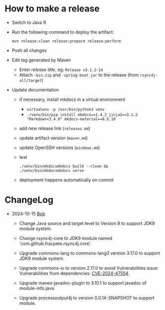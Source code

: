 How to make a release
=====================

* Switch to Java 9
* Run the following command to deploy the artifact:

  ```
  mvn release:clean release:prepare release:perform
  ```

* Push all changes
* Edit tag generated by Maven 

  * Enter *release title*, eg: `Release v3.1.2-14`
  * Attach `-bin.zip` and `-spring-boot.jar` to the release 
    (from `rsync4j-all/target`)

* Update documentation

  * if necessary, install mkdocs in a virtual environment
    
    * `virtualenv -p /usr/bin/python3 venv`
    * `./venv/bin/pip install mkdocs==1.4.2 jinja2==3.1.2 "Markdown<3.4.0" mkdocs-material==8.5.10`
    
  * add new release link (`releases.md`)
  * update artifact version (`maven.md`)
  * update OpenSSH versions (`windows.md`)
  * test 
    
    ```
    ./venv/bin/mkdocsmkdocs build --clean && ./venv/bin/mkdocsmkdocs serve
    ```
    
  * deployment happens automatically on commit

ChangeLog
=====================

* 2024-10-15 [Bob](mailto:bo.yang@telecwin.com)

  * Change Java source and target level to Version 9 to support JDK9 module system.

  * Change rsync4j-core to JDK9 module named 'com.github.fracpete.rsync4j.core'.

  * Upgrade commons-lang to commons-lang3 version 3.17.0 to support JDK9 module system.
  
  * Upgrade commons-io to version 2.17.0 to avoid Vulnerabilities issue: Vulnerabilities from dependencies: [CVE-2024-47554](https://cve.mitre.org/cgi-bin/cvename.cgi?name=CVE-2024-47554).

  * Upgrade maven-javadoc-plugin to 3.10.1 to support javadoc of module-info.java.

  * Upgrade processoutput4j to version 0.0.14-SNAPSHOT to support module.
